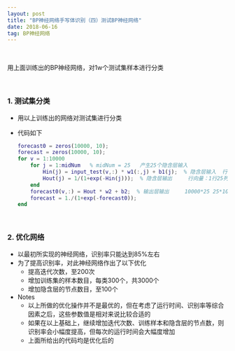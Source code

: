 ```yaml
---
layout: post
title: "BP神经网络手写体识别（四）测试BP神经网络"
date: 2018-06-16
tag: BP神经网络
---
```




<br>

用上面训练出的BP神经网络，对1w个测试集样本进行分类

<br>



### 1. 测试集分类

- 用以上训练出的网络对测试集进行分类

- 代码如下

  ```matlab
  forecast0 = zeros(10000, 10);
  forecast = zeros(10000, 10);
  for v = 1:10000
      for j = 1:midNum   % midNum = 25   产生25个隐含层输入
          Hin(j) = input_test(v,:) * w1(:,j) + b1(j);  % 隐含层输入  行向量：1行25列   （——10000*25）
          Hout(j) = 1/(1+exp(-Hin(j)));  % 隐含层输出     行向量：1行25列(1*25)
      end
      forecast0(v,:) = Hout * w2 + b2;  % 输出层输出     10000*25 25*10————10000*10
      forecast = 1./(1+exp(-forecast0));
  end
  ```

  

<br>



### 2. 优化网络

- 以最初所实现的神经网络，识别率只能达到85%左右
- 为了提高识别率，对此神经网络作出了以下优化
  - 提高迭代次数，至200次
  - 增加训练集的样本数目，每类300个，共3000个
  - 增加隐含层的节点数目，至100个
- Notes
  - 以上所做的优化操作并不是最优的，但在考虑了运行时间、识别率等综合因素之后，这些参数值是相对来说比较合适的
  - 如果在以上基础上，继续增加迭代次数、训练样本和隐含层的节点数，则识别率会小幅度提高，但每次的运行时间会大幅度增加
  - 上面所给出的代码均是优化后的

<br>